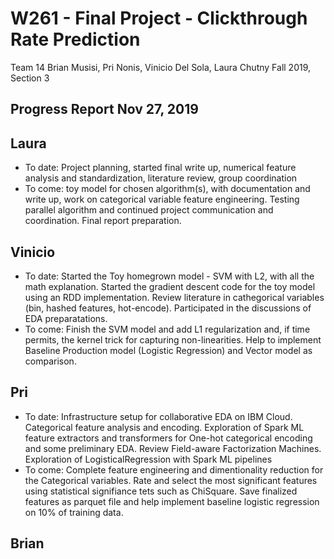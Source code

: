 # W261 - Final Project - Clickthrough Rate Prediction

Team 14
Brian Musisi, Pri Nonis, Vinicio Del Sola, Laura Chutny
Fall 2019, Section 3

## Progress Report Nov 27, 2019

## Laura
- To date: Project planning, started final write up, numerical feature analysis and standardization, literature review, group coordination
- To come: toy model for chosen algorithm(s), with documentation and write up, work on categorical variable feature engineering. Testing parallel algorithm and continued project communication and coordination. Final report preparation.

## Vinicio
- To date: Started the Toy homegrown model - SVM with L2, with all the math explanation. Started the gradient descent code for the toy model using an RDD implementation. Review literature in cathegorical variables (bin, hashed features, hot-encode). Participated in the discussions of EDA preparatations.
- To come: Finish the SVM model and add L1 regularization and, if time permits, the kernel trick for capturing non-linearities. Help to implement Baseline Production model (Logistic Regression) and Vector model as comparison.

## Pri
- To date: Infrastructure setup for collaborative EDA on IBM Cloud. Categorical feature analysis and encoding. Exploration of Spark ML feature extractors and transformers for One-hot categorical encoding and some preliminary EDA. Review Field-aware Factorization Machines. Exploration of LogisticalRegression with Spark ML pipelines
- To come: Complete feature engineering and dimentionality reduction for the Categorical variables. Rate and select the most significant features using statistical signifiance tets such as ChiSquare. Save finalized features as parquet file and help implement baseline logistic regression on 10% of training data.

## Brian
